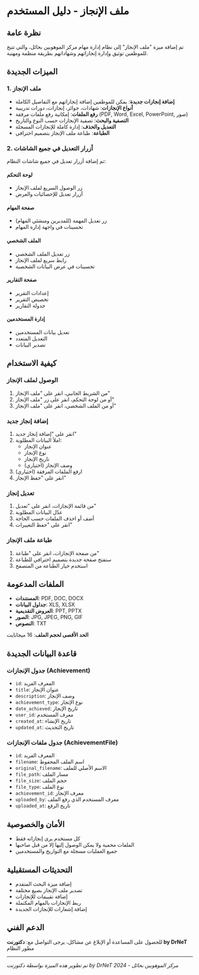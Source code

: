 # ملف الإنجاز - دليل المستخدم

## نظرة عامة
تم إضافة ميزة "ملف الإنجاز" إلى نظام إدارة مهام مركز الموهوبين بحائل، والتي تتيح للموظفين توثيق وإدارة إنجازاتهم وشهاداتهم بطريقة منظمة ومهنية.

## الميزات الجديدة

### 1. ملف الإنجاز
- **إضافة إنجازات جديدة**: يمكن للموظفين إضافة إنجازاتهم مع التفاصيل الكاملة
- **أنواع الإنجازات**: شهادات، جوائز، إنجازات، دورات تدريبية
- **رفع الملفات**: إمكانية رفع ملفات مرفقة (PDF, Word, Excel, PowerPoint, صور)
- **التصفية والبحث**: تصفية الإنجازات حسب النوع والتاريخ
- **التعديل والحذف**: إدارة كاملة للإنجازات المسجلة
- **الطباعة**: طباعة ملف الإنجاز بتصميم احترافي

### 2. أزرار التعديل في جميع الشاشات
تم إضافة أزرار تعديل في جميع شاشات النظام:

#### لوحة التحكم
- زر الوصول السريع لملف الإنجاز
- أزرار تعديل للإحصائيات والعرض

#### صفحة المهام
- زر تعديل المهمة (للمديرين ومنشئي المهام)
- تحسينات في واجهة إدارة المهام

#### الملف الشخصي
- زر تعديل الملف الشخصي
- رابط سريع لملف الإنجاز
- تحسينات في عرض البيانات الشخصية

#### صفحة التقارير
- إعدادات التقرير
- تخصيص التقرير
- جدولة التقارير

#### إدارة المستخدمين
- تعديل بيانات المستخدمين
- التعديل المتعدد
- تصدير البيانات

## كيفية الاستخدام

### الوصول لملف الإنجاز
1. من الشريط الجانبي، انقر على "ملف الإنجاز"
2. أو من لوحة التحكم، انقر على زر "ملف الإنجاز"
3. أو من الملف الشخصي، انقر على "ملف الإنجاز"

### إضافة إنجاز جديد
1. انقر على "إضافة إنجاز جديد"
2. املأ البيانات المطلوبة:
   - عنوان الإنجاز
   - نوع الإنجاز
   - تاريخ الإنجاز
   - وصف الإنجاز (اختياري)
3. ارفع الملفات المرفقة (اختياري)
4. انقر على "حفظ الإنجاز"

### تعديل إنجاز
1. من قائمة الإنجازات، انقر على "تعديل"
2. عدّل البيانات المطلوبة
3. أضف أو احذف الملفات حسب الحاجة
4. انقر على "حفظ التغييرات"

### طباعة ملف الإنجاز
1. من صفحة الإنجازات، انقر على "طباعة"
2. ستفتح صفحة جديدة بتصميم احترافي للطباعة
3. استخدم خيار الطباعة من المتصفح

## الملفات المدعومة
- **المستندات**: PDF, DOC, DOCX
- **جداول البيانات**: XLS, XLSX
- **العروض التقديمية**: PPT, PPTX
- **الصور**: JPG, JPEG, PNG, GIF
- **النصوص**: TXT

**الحد الأقصى لحجم الملف**: 16 ميجابايت

## قاعدة البيانات الجديدة

### جدول الإنجازات (Achievement)
- `id`: المعرف الفريد
- `title`: عنوان الإنجاز
- `description`: وصف الإنجاز
- `achievement_type`: نوع الإنجاز
- `date_achieved`: تاريخ الإنجاز
- `user_id`: معرف المستخدم
- `created_at`: تاريخ الإنشاء
- `updated_at`: تاريخ التحديث

### جدول ملفات الإنجازات (AchievementFile)
- `id`: المعرف الفريد
- `filename`: اسم الملف المحفوظ
- `original_filename`: الاسم الأصلي للملف
- `file_path`: مسار الملف
- `file_size`: حجم الملف
- `file_type`: نوع الملف
- `achievement_id`: معرف الإنجاز
- `uploaded_by`: معرف المستخدم الذي رفع الملف
- `uploaded_at`: تاريخ الرفع

## الأمان والخصوصية
- كل مستخدم يرى إنجازاته فقط
- الملفات محمية ولا يمكن الوصول إليها إلا من قبل صاحبها
- جميع العمليات مسجلة مع التواريخ والمستخدمين

## التحديثات المستقبلية
- إضافة ميزة البحث المتقدم
- تصدير ملف الإنجاز بصيغ مختلفة
- إضافة تقييمات للإنجازات
- ربط الإنجازات بالمهام المكتملة
- إضافة إشعارات للإنجازات الجديدة

## الدعم الفني
للحصول على المساعدة أو الإبلاغ عن مشاكل، يرجى التواصل مع:
**دكتورنت by DrNeT**
مطور النظام

---
*تم تطوير هذه الميزة بواسطة دكتورنت by DrNeT*
*مركز الموهوبين بحائل - 2024*